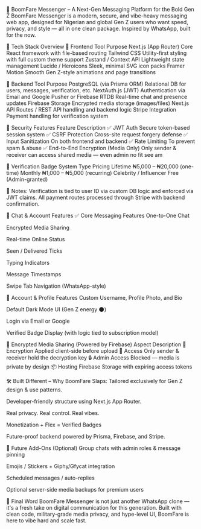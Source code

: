 💬 BoomFare Messenger – A Next-Gen Messaging Platform for the Bold Gen Z
BoomFare Messenger is a modern, secure, and vibe-heavy messaging web app, designed for Nigerian and global Gen Z users who want speed, privacy, and style — all in one clean package.
Inspired by WhatsApp, built for the now.

🧠 Tech Stack Overview
🎨 Frontend
Tool	Purpose
Next.js (App Router)	Core React framework with file-based routing
Tailwind CSS	Utility-first styling with full custom theme support
Zustand / Context API	Lightweight state management
Lucide / Heroicons	Sleek, minimal SVG icon packs
Framer Motion	Smooth Gen Z-style animations and page transitions

🚀 Backend
Tool	Purpose
PostgreSQL (via Prisma ORM)	Relational DB for users, messages, verification, etc.
NextAuth.js (JWT)	Authentication via Email and Google
Pusher or Firebase RTDB	Real-time chat and presence updates
Firebase Storage	Encrypted media storage (images/files)
Next.js API Routes / REST	API handling and backend logic
Stripe Integration	Payment handling for verification system

🔐 Security Features
Feature	Description
✅ JWT Auth	Secure token-based session system
✅ CSRF Protection	Cross-site request forgery defense
✅ Input Sanitization	On both frontend and backend
✅ Rate Limiting	To prevent spam & abuse
✅ End-to-End Encryption (Media Only)	Only sender & receiver can access shared media — even admin no fit see am

💎 Verification Badge System
Type	Pricing
Lifetime	₦5,000 – ₦20,000 (one-time)
Monthly	₦1,000 – ₦5,000 (recurring)
Celebrity / Influencer	Free (Admin-granted)

🔹 Notes: Verification is tied to user ID via custom DB logic and enforced via JWT claims. All payment routes processed through Stripe with backend confirmation.

🔄 Chat & Account Features
✅ Core Messaging Features
One-to-One Chat

Encrypted Media Sharing

Real-time Online Status

Seen / Delivered Ticks

Typing Indicators

Message Timestamps

Swipe Tab Navigation (WhatsApp-style)

👤 Account & Profile Features
Custom Username, Profile Photo, and Bio

Default Dark Mode UI (Gen Z energy 🌑)

Login via Email or Google

Verified Badge Display (with logic tied to subscription model)

📁 Encrypted Media Sharing (Powered by Firebase)
Aspect	Description
🔐 Encryption	Applied client-side before upload
👥 Access	Only sender & receiver hold the decryption key
🔒 Admin Access	Blocked — media is private by design
📦 Hosting	Firebase Storage with expiring access tokens

🛠 Built Different – Why BoomFare Slaps:
Tailored exclusively for Gen Z design & use patterns.

Developer-friendly structure using Next.js App Router.

Real privacy. Real control. Real vibes.

Monetization + Flex = Verified Badges

Future-proof backend powered by Prisma, Firebase, and Stripe.

🔮 Future Add-Ons (Optional)
Group chats with admin roles & message pinning

Emojis / Stickers + Giphy/Gfycat integration

Scheduled messages / auto-replies

Optional server-side media backups for premium users

🧩 Final Word
BoomFare Messenger is not just another WhatsApp clone — it's a fresh take on digital communication for this generation. Built with clean code, military-grade media privacy, and hype-level UI, BoomFare is here to vibe hard and scale fast.

